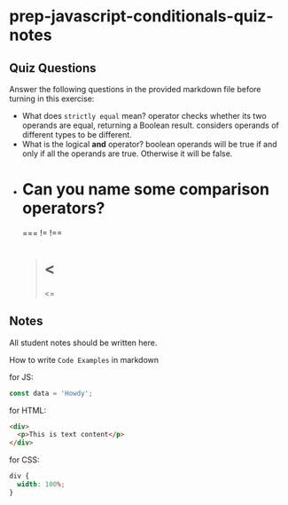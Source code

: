# prep-javascript-conditionals-quiz-notes

## Quiz Questions

Answer the following questions in the provided markdown file before turning in this exercise:

- What does `strictly equal` mean?
  operator checks whether its two operands are equal, returning a Boolean result.
  considers operands of different types to be different.
- What is the logical **and** operator?
  boolean operands will be true if and only if all the operands are true. Otherwise it will be false.
- # Can you name some comparison operators?
  ===
  !=
  !==
  > # <
  >
  > <=

## Notes

All student notes should be written here.

How to write `Code Examples` in markdown

for JS:

```javascript
const data = 'Howdy';
```

for HTML:

```html
<div>
  <p>This is text content</p>
</div>
```

for CSS:

```css
div {
  width: 100%;
}
```
